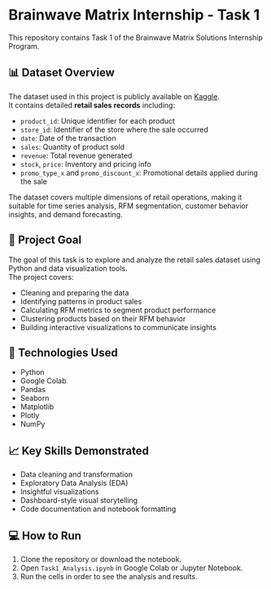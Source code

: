 # Brainwave Matrix Internship - Task 1

This repository contains Task 1 of the Brainwave Matrix Solutions Internship Program.

## 📊 Dataset Overview

The dataset used in this project is publicly available on [Kaggle](https://www.kaggle.com/datasets/berkayalan/retail-sales-data?resource=download).  
It contains detailed **retail sales records** including:

- `product_id`: Unique identifier for each product  
- `store_id`: Identifier of the store where the sale occurred  
- `date`: Date of the transaction  
- `sales`: Quantity of product sold  
- `revenue`: Total revenue generated  
- `stock`, `price`: Inventory and pricing info  
- `promo_type_x` and `promo_discount_x`: Promotional details applied during the sale  

The dataset covers multiple dimensions of retail operations, making it suitable for time series analysis, RFM segmentation, customer behavior insights, and demand forecasting.

## 🎯 Project Goal

The goal of this task is to explore and analyze the retail sales dataset using Python and data visualization tools.  
The project covers:
- Cleaning and preparing the data
- Identifying patterns in product sales
- Calculating RFM metrics to segment product performance
- Clustering products based on their RFM behavior
- Building interactive visualizations to communicate insights


## 🧰 Technologies Used

- Python
- Google Colab
- Pandas
- Seaborn
- Matplotlib
- Plotly
- NumPy

## 📈 Key Skills Demonstrated

- Data cleaning and transformation  
- Exploratory Data Analysis (EDA)  
- Insightful visualizations  
- Dashboard-style visual storytelling  
- Code documentation and notebook formatting  

## 💻 How to Run

1. Clone the repository or download the notebook.
2. Open `Task1_Analysis.ipynb` in Google Colab or Jupyter Notebook.
3. Run the cells in order to see the analysis and results.


